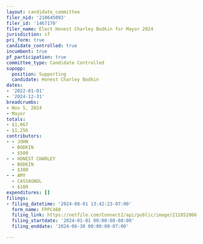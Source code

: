 ```yaml
---
layout: candidate_committee
filer_nid: '210645093'
filer_id: '1467170'
filer_name: Elect Honest Charley Bodkin for Mayor 2024
jurisdiction: sf
pri_form: true
candidate_controlled: true
incumbent: true
pf_participation: true
committee_type: Candidate Controlled
supopp:
  position: Supporting
  candidate: Honest Charley Bodkin
dates:
- '2022-01-01'
- '2024-12-31'
breadcrumbs:
- Nov 5, 2024
- Mayor
totals:
- $1,067
- $1,256
contributors:
- - JOHN
  - BODKIN
  - $500
- - HONEST CHARLEY
  - BODKIN
  - $380
- - AMY
  - CASSAGNOL
  - $100
expenditures: []
filings:
- filing_datetime: '2024-08-01 13:42:23-07:00'
  form_name: FPPC460
  filing_link: https://netfile.com/Connect2/api/public/image/211852066
  filing_startdate: '2024-01-01 00:00:00-08:00'
  filing_enddate: '2024-06-30 00:00:00-07:00'

---
```

